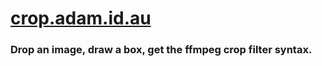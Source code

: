 # [crop.adam.id.au](https://crop.adam.id.au)

### Drop an image, draw a box, get the ffmpeg crop filter syntax.
